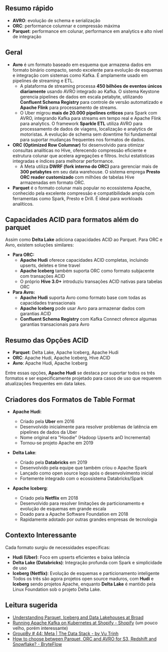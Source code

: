 ## Resumo rápido
- **AVRO**: evolução de schema e serialização
- **ORC**: performance columnar e compressão máxima
- **Parquet**: performance em colunar, performance em analytics e alto nível de integração

## Geral

- **Avro** é um formato baseado em esquema que armazena dados em formato binário compacto, sendo excelente para evolução de esquemas e integração com sistemas como Kafka. É amplamente usado em pipelines de streaming e ETL.
	- A plataforma de streaming processa **450 bilhões de eventos únicos diariamente** usando AVRO integrado ao Kafka. O sistema Keystone gerencia pipelines de dados em escala petabyte, utilizando **Confluent Schema Registry** para controle de versão automatizado e **Apache Flink** para processamento de streams.
	- O Uber migrou **mais de 20.000 pipelines críticos** para Spark com AVRO, integrando Kafka para streams em tempo real e Apache Flink para analytics. O framework **Sparkle ETL** utiliza AVRO para processamento de dados de viagens, localização e analytics de motoristas. A evolução de schema sem downtime foi fundamental para suportar mudanças frequentes nos formatos de dados.
- **ORC (Optimized Row Columnar)** foi desenvolvido para otimizar consultas analíticas no Hive, oferecendo compressão eficiente e estrutura colunar que acelera agregações e filtros. Inclui estatísticas integradas e índices para melhorar performance.
	- A Meta utiliza **DWRF (fork interno do ORC)** para gerenciar mais de **300 petabytes** em seu data warehouse. O sistema emprega **Presto ORC reader customizado** com milhões de tabelas Hive armazenadas em formato ORC.
- **Parquet** é o formato colunar mais popular no ecossistema Apache, conhecido pela excelente compressão e compatibilidade ampla com ferramentas como Spark, Presto e Drill. É ideal para workloads analíticos.

## Capacidades ACID para formatos além do parquet

Assim como **Delta Lake** adiciona capacidades ACID ao Parquet. Para ORC e Avro, existem soluções similares:
- **Para ORC:**
	- **Apache Hudi** oferece capacidades ACID completas, incluindo upserts, deletes e time travel
	- **Apache Iceberg** também suporta ORC como formato subjacente com transações ACID
	- O próprio **Hive 3.0+** introduziu transações ACID nativas para tabelas ORC
- **Para Avro:**
	- **Apache Hudi** suporta Avro como formato base com todas as capacidades transacionais
	- **Apache Iceberg** pode usar Avro para armazenar dados com garantias ACID
	- **Confluent Schema Registry** com Kafka Connect oferece algumas garantias transacionais para Avro

## Resumo das Opções ACID
- **Parquet**: Delta Lake, Apache Iceberg, Apache Hudi
- **ORC**: Apache Hudi, Apache Iceberg, Hive ACID
- **Avro**: Apache Hudi, Apache Iceberg

Entre essas opções, **Apache Hudi** se destaca por suportar todos os três formatos e ser especificamente projetado para casos de uso que requerem atualizações frequentes em data lakes.

## Criadores dos Formatos de Table Format

- **Apache Hudi**:
	- Criado pela **Uber** em 2016
	- Desenvolvido inicialmente para resolver problemas de latência em pipelines de dados da Uber
	- Nome original era "Hoodie" (Hadoop Upserts anD Incremental)
	- Tornou-se projeto Apache em 2019

- **Delta Lake**:
	- Criado pela **Databricks** em 2019
	- Desenvolvido pela equipe que também criou o Apache Spark
	- Lançado como open source logo após o desenvolvimento inicial
	- Fortemente integrado com o ecossistema Databricks/Spark

- **Apache Iceberg**:
	- Criado pela **Netflix** em 2018
	- Desenvolvido para resolver limitações de particionamento e evolução de esquemas em grande escala
	- Doado para a Apache Software Foundation em 2018
	- Rapidamente adotado por outras grandes empresas de tecnologia

## Contexto Interessante

Cada formato surgiu de necessidades específicas:
- **Hudi (Uber)**: Foco em upserts eficientes e baixa latência
- **Delta Lake (Databricks)**: Integração profunda com Spark e simplicidade de uso
- **Iceberg (Netflix)**: Evolução de esquemas e particionamento inteligente
Todos os três são agora projetos open source maduros, com **Hudi** e **Iceberg** sendo projetos Apache, enquanto **Delta Lake** é mantido pela Linux Foundation sob o projeto Delta Lake.

## Leitura sugerida
- [Understanding Parquet, Iceberg and Data Lakehouses at Broad](https://davidgomes.com/understanding-parquet-iceberg-and-data-lakehouses-at-broad/)
- [Running Apache Kafka on Kubernetes at Shopify - Shopify](https://shopify.engineering/running-apache-kafka-on-kubernetes-at-shopify) (um pouco velho, porém interessante)
- [GroupBy # 44: Meta | The Data Stack - by Vu Trinh](https://vutr.substack.com/p/groupby-44-meta-the-data-stack)
- [How to choose between Parquet, ORC and AVRO for S3, Redshift and Snowflake? - BryteFlow](https://bryteflow.com/how-to-choose-between-parquet-orc-and-avro/)
